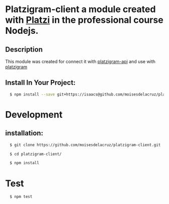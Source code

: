 # Platzigram-client a module created with [Platzi][platzi] in the professional course Nodejs.

## Description
This module was created for connect it with [platzigram-api][platzigram-api] and use with [platzigram][platzigram]

## Install In Your Project:
```sh
  $ npm install --save git+https://isaacs@github.com/moisesdelacruz/platzigram-client.git
```

# Development

## installation:
```sh
  $ git clone https://github.com/moisesdelacruz/platzigram-client.git

  $ cd platzigram-client/

  $ npm install
```

# Test
```sh
  $ npm test
```

[platzigram-api]: <https://github.com/moisesdelacruz/platzigram-api>
[platzigram]: <https://github.com/moisesdelacruz/platzigram>
[platzi]: <https://platzi.com/>
